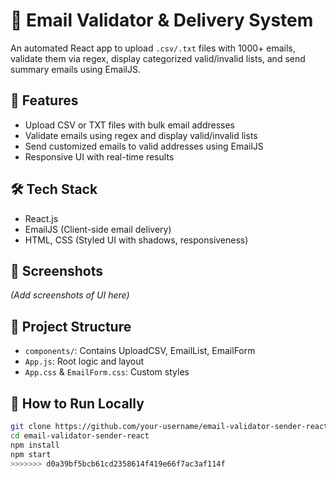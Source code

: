 

# 📧 Email Validator & Delivery System

An automated React app to upload `.csv/.txt` files with 1000+ emails, validate them via regex, display categorized valid/invalid lists, and send summary emails using EmailJS.

## 🚀 Features

- Upload CSV or TXT files with bulk email addresses
- Validate emails using regex and display valid/invalid lists
- Send customized emails to valid addresses using EmailJS
- Responsive UI with real-time results

## 🛠 Tech Stack

- React.js
- EmailJS (Client-side email delivery)
- HTML, CSS (Styled UI with shadows, responsiveness)

## 📸 Screenshots

*(Add screenshots of UI here)*

## 📂 Project Structure

- `components/`: Contains UploadCSV, EmailList, EmailForm
- `App.js`: Root logic and layout
- `App.css` & `EmailForm.css`: Custom styles

## 🧪 How to Run Locally

```bash
git clone https://github.com/your-username/email-validator-sender-react.git
cd email-validator-sender-react
npm install
npm start
>>>>>>> d0a39bf5bcb61cd2358614f419e66f7ac3af114f
